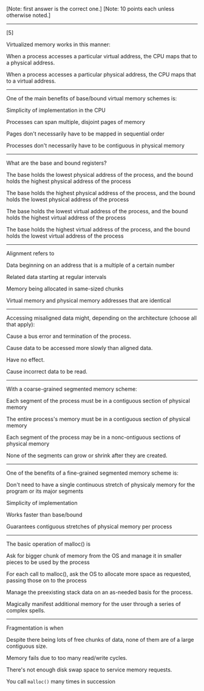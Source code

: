 [Note: first answer is the correct one.]
[Note: 10 points each unless otherwise noted.]

---

[5]

Virtualized memory works in this manner:

When a process accesses a particular virtual address, the CPU maps that to a physical address.

When a process accesses a particular physical address, the CPU maps that to a virtual address.

---

One of the main benefits of base/bound virtual memory schemes is:

Simplicity of implementation in the CPU

Processes can span multiple, disjoint pages of memory

Pages don't necessarily have to be mapped in sequential order

Processes don't necessarily have to be contiguous in physical memory

---

What are the base and bound registers?

The base holds the lowest physical address of the process, and the bound holds the highest physical address of the process

The base holds the highest physical address of the process, and the bound holds the lowest physical address of the process

The base holds the lowest virtual address of the process, and the bound holds the highest virtual address of the process

The base holds the highest virtual address of the process, and the bound holds the lowest virtual address of the process

---

Alignment refers to

Data beginning on an address that is a multiple of a certain number

Related data starting at regular intervals

Memory being allocated in same-sized chunks

Virtual memory and physical memory addresses that are identical

---

Accessing misaligned data might, depending on the architecture (choose all that apply):

Cause a bus error and termination of the process.

Cause data to be accessed more slowly than aligned data.

Have no effect.

Cause incorrect data to be read.

---

With a coarse-grained segmented memory scheme:

Each segment of the process must be in a contiguous section of physical memory

The entire process's memory must be in a contiguous section of physical memory

Each segment of the process may be in a nonc-ontiguous sections of physical memory

None of the segments can grow or shrink after they are created.

---

One of the benefits of a fine-grained segmented memory scheme is:

Don't need to have a single continuous stretch of physicaly memory for the program or its major segments

Simplicity of implementation

Works faster than base/bound

Guarantees contiguous stretches of physical memory per process

---

The basic operation of malloc() is

Ask for bigger chunk of memory from the OS and manage it in smaller pieces to be used by the process

For each call to malloc(), ask the OS to allocate more space as requested, passing those on to the process

Manage the preexisting stack data on an as-needed basis for the process.

Magically manifest additional memory for the user through a series of complex spells.

---

Fragmentation is when

Despite there being lots of free chunks of data, none of them are of a large contiguous size.

Memory fails due to too many read/write cycles.

There's not enough disk swap space to service memory requests.

You call `malloc()` many times in succession

